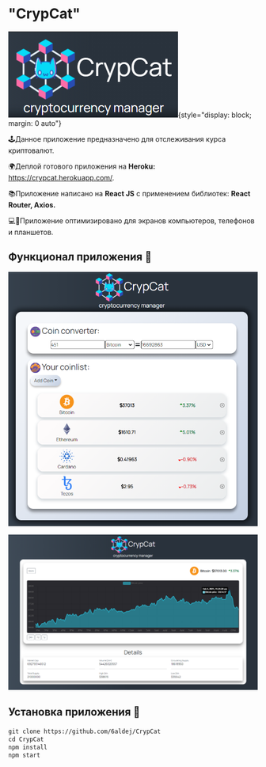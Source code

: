 # "CrypCat" 

   ![Image alt](https://github.com/6aldej/ImagesForProjects/blob/master/CrypCat/logo.png){style="display: block; margin: 0 auto"}
   
  🕹Данное приложение предназначено для отслеживания курса криптовалют.
  
  🌍Деплой готового приложения на **Heroku:** <https://crypcat.herokuapp.com/>.  
  
  📚Приложение написано на **React JS** с применением библиотек: **React Router, Axios.**  
  
  💻📱Приложение оптимизировано для экранов компьютеров, телефонов и планшетов.
 
 ## Функционал приложения 🎢
 
 ![Image alt](https://github.com/6aldej/ImagesForProjects/blob/master/CrypCat/1.png)
 
 ![Image alt](https://github.com/6aldej/ImagesForProjects/blob/master/CrypCat/2.png)
  
 ## Установка приложения 🚀

    git clone https://github.com/6aldej/CrypCat
    cd CrypCat
    npm install
    npm start
